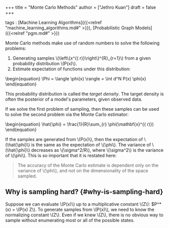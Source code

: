 +++
title = "Monte Carlo Methods"
author = ["Jethro Kuan"]
draft = false
+++

tags
: [Machine Learning Algorithms]({{<relref "machine_learning_algorithms.md#" >}}), [Probabilistic Graph Models]({{<relref "pgm.md#" >}})

Monte Carlo methods make use of random numbers to solve the following
problems:

1.  Generating samples \\(\left\\{x^{( r)}\right\\}^{R}\_{r=1}\\) from a given
    probability distribution \\(P(x)\\).
2.  Estimate expectation of functions under this distribution:

\begin{equation}
  \Phi = \langle \phi(x) \rangle = \int d^N P(x) \phi(x)
\end{equation}

This probability distribution is called the _target density_. The
target density is often the posterior of a model's parameters, given
observed data.

If we solve the first problem of sampling, then these samples can be
used to solve the second problem via the Monte Carlo estimator:

\begin{equation}
  \hat{\phi} = \frac{1}{R}\sum\_{r} \phi(\mathbf{x}^{( r)})
\end{equation}

If the samples are generated from \\(P(x)\\), then the expectation of
\\(\hat{\phi}\\) is the same as the expectation of \\(\phi\\). The variance of
\\(\hat{\phi}\\) decreases as \\(\sigma^2/R\\), where \\(\sigma^2\\) is the
variance of \\(\phi\\). This is so important that it is restated here:

> The accuracy of the Monte Carlo estimate is dependent only on the
> variance of \\(\phi\\), and not on the dimensionality of the space sampled.


## Why is sampling hard? {#why-is-sampling-hard}

Suppose we can evaluate \\(P(x)\\) up to a multiplicative constant \\(Z\\):
$P^*(x) = \\(P(x) Z\\). To generate samples from \\(P(x)\\), we need to
know the normalizing constant \\(Z\\). Even if we knew \\(Z\\), there is no
obvious way to sample without enumerating most or all of the possible
states.